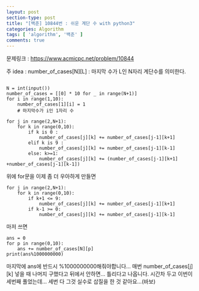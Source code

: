 ```yaml
---
layout: post
section-type: post
title: "[백준] 10844번 : 쉬운 계단 수 with python3"
categories: Algorithm
tags: [ 'algorithm', '백준' ]
comments: true
---
```



문제링크 : https://www.acmicpc.net/problem/10844


주 idea : number_of_cases[N][L] : 마지막 수가 L인 N자리 계단수를 의미한다.


```python3

N = int(input())
number_of_cases = [[0] * 10 for _ in range(N+1)]
for i in range(1,10):
    number_of_cases[1][i] = 1
    # 마지막수가 i인 1자리 수

for j in range(2,N+1):
    for k in range(0,10):
        if k is 0 :
            number_of_cases[j][k] += number_of_cases[j-1][k+1]
        elif k is 9 :
            number_of_cases[j][k] += number_of_cases[j-1][k-1]
        else: k>=1:
            number_of_cases[j][k] += (number_of_cases[j-1][k+1] +number_of_cases[j-1][k-1])
```

위에 for문을 이제 좀 더 우아하게 만들면

```python3
for j in range(2,N+1):
    for k in range(0,10):
        if k+1 <= 9:
            number_of_cases[j][k] += number_of_cases[j-1][k+1]
        if k-1 >= 0:
            number_of_cases[j][k] += number_of_cases[j-1][k-1]

```

마저 쓰면

```python3
ans = 0
for p in range(0,10):
    ans += number_of_cases[N][p]
print(ans%1000000000)
```
마지막에 ans에 반드시 %1000000000해줘야합니다...
매번 number_of_cases[j][k] 넣을 때 나머지 구했다고 뒤에서 안하면... 틀리다고 나옵니다.
시간차 두고 이번이 세번째 풀었는데... 세번 다 그것 실수로 삽질을 한 것 같아요...(바보)
